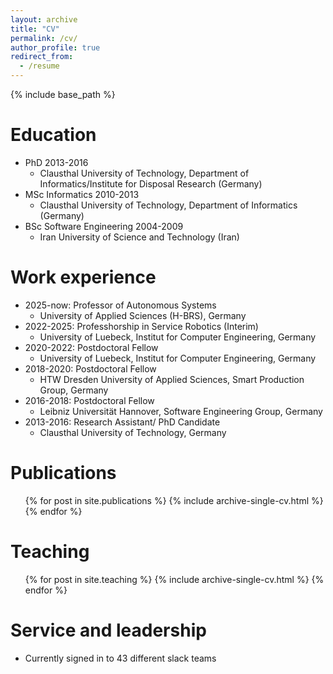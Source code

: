 ```yaml
---
layout: archive
title: "CV"
permalink: /cv/
author_profile: true
redirect_from:
  - /resume
---
```


{% include base_path %}

Education
======
* PhD 2013-2016
  * Clausthal University of Technology, Department of Informatics/Institute for Disposal Research (Germany)
* MSc Informatics 2010-2013
  * Clausthal University of Technology, Department of Informatics (Germany)
* BSc Software Engineering 2004-2009
  * Iran University of Science and Technology (Iran)

Work experience
======
* 2025-now: Professor of Autonomous Systems
  * University of Applied Sciences (H-BRS), Germany 
* 2022-2025:  Professhorship in Service Robotics (Interim) 
  * University of Luebeck,  Institut for Computer Engineering, Germany
* 2020-2022:  Postdoctoral Fellow 
  * University of Luebeck,  Institut for Computer Engineering, Germany
* 2018-2020:  Postdoctoral Fellow 
  * HTW Dresden University of Applied Sciences, Smart Production Group, Germany
* 2016-2018: Postdoctoral Fellow 
  * Leibniz Universität Hannover, Software Engineering Group, Germany
* 2013-2016: Research Assistant/ PhD Candidate
  * Clausthal University of Technology, Germany
    


Publications
======
  <ul>{% for post in site.publications %}
    {% include archive-single-cv.html %}
  {% endfor %}</ul>
  

  
Teaching
======
  <ul>{% for post in site.teaching %}
    {% include archive-single-cv.html %}
  {% endfor %}</ul>
  
Service and leadership
======
* Currently signed in to 43 different slack teams
